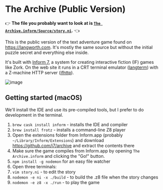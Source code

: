 # The Archive (Public Version)

👉 **The file you probably want to look at is [`The Archive.inform/Source/story.ni`](https://github.com/statico/the-archive-public/blob/master/The%20Archive.inform/Source/story.ni).** 👈

This is the public version of the text adventure game found on https://langworth.com. It's mostly the same source but without the initial puzzle secret and everything else inside.

It's built with [Inform 7](http://inform7.com/), a system for creating interactive fiction (IF) games like Zork. On the web site it runs in a CRT terminal emulator ([langterm](https://github.com/statico/langterm)) with a Z-machine HTTP server ([ifhttp](https://github.com/statico/ifhttp)).

![image](https://user-images.githubusercontent.com/137158/94717063-a6e96c00-0304-11eb-956c-24848b2a63e6.png)

## Getting started (macOS)

We'll install the IDE and use its pre-compiled tools, but I prefer to do development in the terminal.

1. `brew cask install inform` - installs the IDE and compiler
1. `brew install frotz` - installs a command-line Z8 player
1. Open the extensions folder from Inform.app (probably `~/Library/Inform/Extensions`) and download https://github.com/i7/archive and extract the contents there
1. Make sure the game compiles from Inform.app by opening `The Archive.inform` and clicking the "Go!" button.
1. `npm install -g nodemon` for an easy file watcher
1. Open three terminals:
1. `vim story.ni` - to edit the story
1. `nodemon -e ni -x ./build` - to build the .z8 file when the story changes
1. `nodemon -e z8 -x ./run` - to play the game
